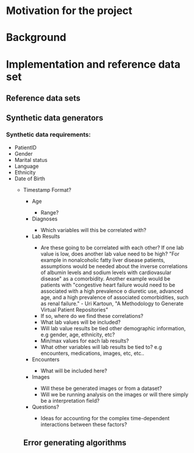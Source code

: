 # Motivation for the project

# Background

# Implementation and reference data set

## Reference data sets

## Synthetic data generators
### Synthetic data requirements:
<ul>
<li> PatientID </li>
<li> Gender </li>
<li> Marital status </li>
<li> Language </li>
<li> Ethnicity </li>
<li> Date of Birth </li>
    <ul>
    <li> Timestamp Format? </li>
    <ul>
<li> Age </li>
    <ul>
    <li> Range? </li>
    </ul>
<li> Diagnoses </li>
    <ul>
    <li>Which variables will this be correlated with?</li>
    </ul>
<li> Lab Results </li>
    <ul>
    <li> Are these going to be correlated with each other? If one lab value is low, does another lab value need to be high? "For example in nonalcoholic fatty liver disease patients, assumptions would be needed about the inverse correlations of albumin levels and sodium levels with cardiovasular disease" as a comorbidity. Another example would be patients with "congestive heart failure would need to be associated with a high prevalence o diuretic use, advanced age, and a high prevalence of associated comorbidities, such as renal failure." - Uri Kartoun, "A Methodology to Generate Virtual Patient Repositories" </li>
    <li> If so, where do we find these correlations? </li>
    <li> What lab values will be included? </li>
    <li> Will lab value results be tied other demographic information, e.g gender, age, ethnicity, etc? </li>
    <li> Min/max values for each lab results? </li>
    <li> What other variables will lab results be tied to? e.g encounters, medications, images, etc, etc.. </li>
    </ul>
<li> Encounters </li>
    <ul>
    <li> What will be included here? </li>
    </ul>
<li> Images </li>
    <ul>
    <li> Will these be generated images or from a dataset? </li>
    <li> Will we be running analysis on the images or will there simply be a interpretation field? </li>
    </ul>
<li> Questions? </li>
    <ul>
    <li> Ideas for accounting for the complex time-dependent interactions between these factors? </li>
    </ul>
</ul>


## Error generating algorithms


